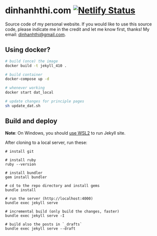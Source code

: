 # dinhanhthi.com [![Netlify Status](https://api.netlify.com/api/v1/badges/ace14869-1b28-471b-ad0f-5f1f7defa382/deploy-status)](https://app.netlify.com/sites/inspiring-goldstine-cfc130/deploys)

Source code of my personal website. If you would like to use this source code, please indicate me in the credit and let me know first, thanks! My email: dinhanhthi@gmail.com.

## Using docker?

``` bash
# build (once) the image
docker build -t jekyll_410 .

# build container
docker-compose up -d

# whenever working
docker start dat_local

# update changes for principle pages
sh update_dat.sh
```

## Build and deploy

__Note__: On Windows, you should [use WSL2](https://dinhanhthi.com/docker-wsl2-windows) to run Jekyll site.

After cloning to a local server, run these:

~~~
# install git

# install ruby
ruby --version

# install bundler
gem install bundler

# cd to the repo directory and install gems
bundle install

# run the server (http://localhost:4000)
bundle exec jekyll serve

# incremental build (only build the changes, faster)
bundle exec jekyll serve -I

# build also the posts in `_drafts`
bundle exec jekyll serve --draft
~~~